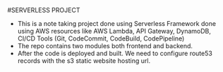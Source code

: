 #SERVERLESS PROJECT

- This is a note taking project done using Serverless Framework done using AWS resources like AWS Lambda, API Gateway, DynamoDB, CI/CD Tools (Git, CodeCommit, CodeBuild, CodePipeline)
- The repo contains two modules both frontend and backend.
- After the code is deployed and built. We need to configure route53 records with the s3 static website hosting url.

